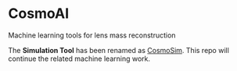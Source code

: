 # CosmoAI
Machine learning tools for lens mass reconstruction

The **Simulation Tool** has been renamed as [CosmoSim](https://github.com/CosmoAI-AES/CosmoSim).
This repo will continue the related machine learning work.
